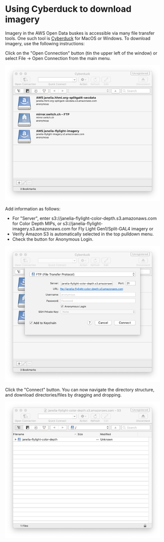 # Using Cyberduck to download imagery

Imagery in the AWS Open Data buskes is accessible via many file transfer tools. One such tool is [Cyberduck](https://cyberduck.io/) for MacOS or Windows.
To download imagery, use the following instructions:

Click on the "Open Connection" button (tin the upper left of the window) or select File -> Open Connection from the main menu.

![Cyberduck 1](https://github.com/JaneliaSciComp/open-data-flylight/blob/master/tutorials/cd1.png "")

Add information as follows:
* For "Server", enter s3://janelia-flylight-color-depth.s3.amazonaws.com for Color Depth MIPs, or s3://janelia-flylight-imagery.s3.amazonaws.com for Fly Light Gen1/Split-GAL4 imagery or 
* Verify Amazon S3 is automatically selected in the top pulldown menu.
* Check the button for Anonymous Login.

![Cyberduck 2](https://github.com/JaneliaSciComp/open-data-flylight/blob/master/tutorials/cd2.png "")

Click the "Connect" button.
You can now navigate the directory structure, and download directories/files by dragging and dropping.

![Cyberduck 3](https://github.com/JaneliaSciComp/open-data-flylight/blob/master/tutorials/cd3.png "")
